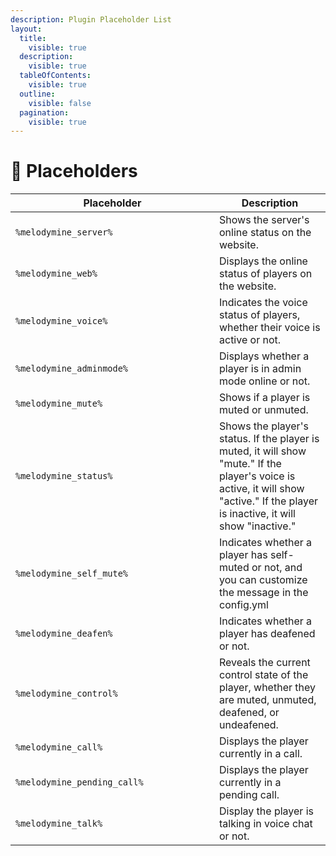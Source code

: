 ```yaml
---
description: Plugin Placeholder List
layout:
  title:
    visible: true
  description:
    visible: true
  tableOfContents:
    visible: true
  outline:
    visible: false
  pagination:
    visible: true
---
```


# 📝 Placeholders



<table data-full-width="true"><thead><tr><th width="310">Placeholder</th><th>Description</th></tr></thead><tbody><tr><td><code>%melodymine_server%</code></td><td>Shows the server's online status on the website. </td></tr><tr><td><code>%melodymine_web%</code></td><td>Displays the online status of players on the website. </td></tr><tr><td><code>%melodymine_voice%</code></td><td>Indicates the voice status of players, whether their voice is active or not. </td></tr><tr><td><code>%melodymine_adminmode%</code></td><td>Displays whether a player is in admin mode online or not. </td></tr><tr><td><code>%melodymine_mute%</code></td><td>Shows if a player is muted or unmuted.</td></tr><tr><td><code>%melodymine_status%</code></td><td>Shows the player's status. If the player is muted, it will show "mute." If the player's voice is active, it will show "active." If the player is inactive, it will show "inactive." </td></tr><tr><td><code>%melodymine_self_mute%</code></td><td>Indicates whether a player has self-muted or not, and you can customize the message in the config.yml</td></tr><tr><td><code>%melodymine_deafen%</code></td><td>Indicates whether a player has deafened or not.</td></tr><tr><td><code>%melodymine_control%</code></td><td>Reveals the current control state of the player, whether they are muted, unmuted, deafened, or undeafened. </td></tr><tr><td><code>%melodymine_call%</code></td><td>Displays the player currently in a call.</td></tr><tr><td><code>%melodymine_pending_call%</code></td><td>Displays the player currently in a pending call.</td></tr><tr><td><code>%melodymine_talk%</code></td><td>Display the player is talking in voice chat or not.</td></tr></tbody></table>
